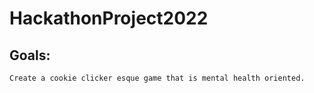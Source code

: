# HackathonProject2022

## Goals:
    Create a cookie clicker esque game that is mental health oriented.

